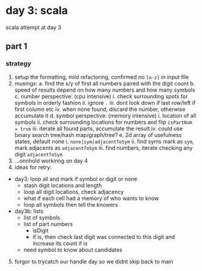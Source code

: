 # day 3: scala
  scala attempt at day 3
## part 1
### strategy
1. setup the formatting, mild refactoring, confirmed no `[a-z]` in input file
2. musings:
  a. find the x/y of first all numbers paired with the digit count
  b. speed of results depend on how many numbers and how many symbols
  c. number perspective: (cpu intensive)
    i. check surrounding spots for symbols in orderly fashion
    ii. ignore `.`
    iii. dont look down if last row/left if first column etc
    iv. when none found, discard the number, otherwise accumulate it
  d. symbol perspective: (memory intensive)
    i. location of all symbols
    ii. check surrounding locations for numbers and flip `isPartNum = true`
    iii. iterate all found parts, accumulate the result
    iv. could use binary search tree/hash map/graph/tree?
  e. 2d array of usefulness states, default none
    i. `none|sym|adjacentToSym`
    ii. find syms mark as `sym`, mark adjacents as `adjacentToSym`
    iii. find numbers, iterate checking any digit `adjacentToSym`
3. ...onnhold workinng on day 4
4. ideas for retry:
  * day3: loop all and mark if symbol or digit or none
    - stash digit locations and length
    - loop all digit locations, check adjacency
    - what if each cell had a memory of who wants to know
    - loop all symbols then tell the knowers
  * day3b: lists
    - list of symbols
    - list of part numbers
      * isDigit
      * if is, then check last digit was connected to this digit and increase its count if is
    - need symbol to know about candidates
5. forgor to trycatch our handle day so we didnt skip back to main